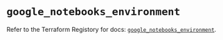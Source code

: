 # `google_notebooks_environment`

Refer to the Terraform Registory for docs: [`google_notebooks_environment`](https://registry.terraform.io/providers/hashicorp/google/5.29.0/docs/resources/notebooks_environment).
